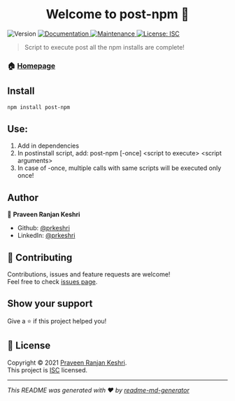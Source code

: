 <h1 align="center">Welcome to post-npm 👋</h1>
<p>
  <img alt="Version" src="https://img.shields.io/badge/version-1.0.0-blue.svg?cacheSeconds=2592000" />
  <a href="https://github.com/prkeshri/node-post-npm#readme" target="_blank">
    <img alt="Documentation" src="https://img.shields.io/badge/documentation-yes-brightgreen.svg" />
  </a>
  <a href="https://github.com/prkeshri/node-post-npm/graphs/commit-activity" target="_blank">
    <img alt="Maintenance" src="https://img.shields.io/badge/Maintained%3F-yes-green.svg" />
  </a>
  <a href="https://github.com/prkeshri/node-post-npm/blob/master/LICENSE" target="_blank">
    <img alt="License: ISC" src="https://img.shields.io/github/license/prkeshri/post-npm" />
  </a>
</p>

> Script to execute post all the npm installs are complete!

### 🏠 [Homepage](https://github.com/prkeshri/node-post-npm#readme)

## Install

```sh
npm install post-npm
```

## Use:
1. Add in dependencies
2. In postinstall script, add: post-npm \[-once\] &lt;script to execute&gt; &lt;script arguments&gt;
3. In case of -once, multiple calls with same scripts will be executed only once!
## Author

👤 **Praveen Ranjan Keshri**

* Github: [@prkeshri](https://github.com/prkeshri)
* LinkedIn: [@prkeshri](https://linkedin.com/in/prkeshri)

## 🤝 Contributing

Contributions, issues and feature requests are welcome!<br />Feel free to check [issues page](https://github.com/prkeshri/node-post-npm/issues).

## Show your support

Give a ⭐️ if this project helped you!

## 📝 License

Copyright © 2021 [Praveen Ranjan Keshri](https://github.com/prkeshri).<br />
This project is [ISC](https://github.com/prkeshri/node-post-npm/blob/master/LICENSE) licensed.

***
_This README was generated with ❤️ by [readme-md-generator](https://github.com/kefranabg/readme-md-generator)_